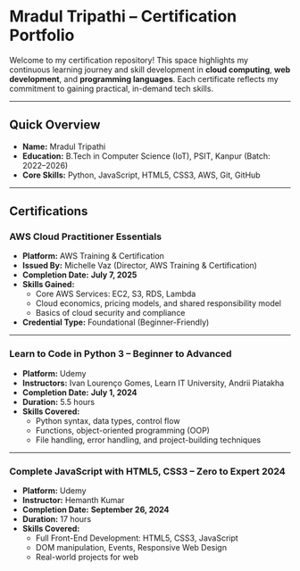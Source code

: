 #  Mradul Tripathi – Certification Portfolio

Welcome to my certification repository! This space highlights my continuous learning journey and skill development in **cloud computing**, **web development**, and **programming languages**. Each certificate reflects my commitment to gaining practical, in-demand tech skills.

---

##  Quick Overview

-  **Name:** Mradul Tripathi  
-  **Education:** B.Tech in Computer Science (IoT), PSIT, Kanpur (Batch: 2022–2026)  
-  **Core Skills:** Python, JavaScript, HTML5, CSS3, AWS, Git, GitHub  

---

##  Certifications

###  AWS Cloud Practitioner Essentials
- **Platform:** AWS Training & Certification  
- **Issued By:** Michelle Vaz (Director, AWS Training & Certification)  
- **Completion Date:** **July 7, 2025**
- **Skills Gained:**  
  - Core AWS Services: EC2, S3, RDS, Lambda  
  - Cloud economics, pricing models, and shared responsibility model  
  - Basics of cloud security and compliance
- **Credential Type:** Foundational (Beginner-Friendly)  

---

###  Learn to Code in Python 3 – Beginner to Advanced
- **Platform:** Udemy  
- **Instructors:** Ivan Lourenço Gomes, Learn IT University, Andrii Piatakha  
- **Completion Date:** **July 1, 2024**  
- **Duration:** 5.5 hours  
- **Skills Covered:**
  - Python syntax, data types, control flow  
  - Functions, object-oriented programming (OOP)  
  - File handling, error handling, and project-building techniques  

---

###  Complete JavaScript with HTML5, CSS3 – Zero to Expert 2024
- **Platform:** Udemy  
- **Instructor:** Hemanth Kumar  
- **Completion Date:** **September 26, 2024**  
- **Duration:** 17 hours  
- **Skills Covered:**
  - Full Front-End Development: HTML5, CSS3, JavaScript  
  - DOM manipulation, Events, Responsive Web Design  
  - Real-world projects for web 
